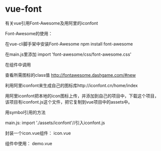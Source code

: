# vue-font
有关vue引用Font-Awesome及用阿里的iconfont

Font-Awesome的使用：

在vue-cli脚手架中安装Font-Awesome
npm install font-awesome

在main.js里添加
import 'font-awesome/css/font-awesome.css'

在组件中调用
<i class="fa fa-weixin"></i>

查看所需图标的class值
http://fontawesome.dashgame.com/#new

利用阿里iconfont来生成自己的图标库http://iconfont.cn/home/index

用阿里iconfont把本地的icon图标上传，并添加到自己的项目中，下载这个项目，该项目有iconfont.js这个文件，把它复制到vue项目中的assets中。

用symbol引用的方法

main.js:
import './assets/iconfont'//引入iconfont.js

封装一个icon.vue组件：
icon.vue

<template>
  <svg :class="iconStyle" aria-hidden="true">
    <use :xlink:href="iconName"></use>
  </svg>
</template>

<script>
  export default {
    name: 'icon',
    props: {
      iconClass: {
        type: String,
        required: true
      },
      iconStyle: String
    },
    computed: {
      iconName() {
        return `#icon-${this.iconClass}`
      }
    }
  }
</script>

<style>
// 自由定义大小
.small{
  width: 1em;
  height: 1em;
}
.normal{
  width: 2em;
  height: 2em;
}
.large{
  width: 3em;
  height: 3em;
}
</style>

组件中使用：
demo.vue
<template>
	<div class="home">
    <icon icon-style="style1 small" icon-class="icon"></icon>
    <!-- style1为icon样式，name为icon名字 -->
	</div>
</template>

<script>
  import icon from '@/components/icon.vue'
  export default {
    components: {
      'icon':icon
    }
  }
</script>

<style scoped>
.style1{
  width: 5em; 
  height: 5em;
  vertical-align: -0.15em;
  fill: #bfcbd9;
  overflow: hidden;
}
</style>

